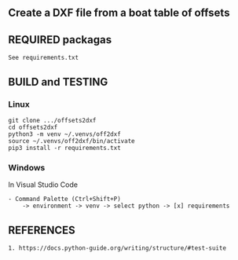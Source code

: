 ## Create a DXF file from a boat table of offsets

## REQUIRED packagas

    See requirements.txt

## BUILD and TESTING

### Linux

    git clone .../offsets2dxf
    cd offsets2dxf
    python3 -m venv ~/.venvs/off2dxf
    source ~/.venvs/off2dxf/bin/activate
    pip3 install -r requirements.txt

### Windows

In Visual Studio Code

    - Command Palette (Ctrl+Shift+P) 
        -> environment -> venv -> select python -> [x] requirements


## REFERENCES

    1. https://docs.python-guide.org/writing/structure/#test-suite
